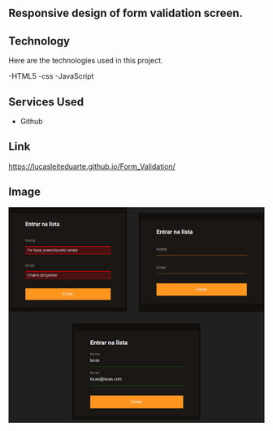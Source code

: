## Responsive design of form validation screen.


## Technology 

Here are the technologies used in this project.

-HTML5
-css
-JavaScript

## Services Used

* Github

## Link
https://lucasleiteduarte.github.io/Form_Validation/


## Image
![Home](https://github.com/LucasLeiteDuarte/Form_Validation/blob/main/Captura%20de%20tela_20221228_112826.png?raw=true)

